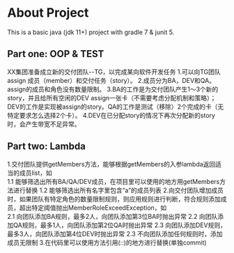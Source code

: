 # About Project
This is a basic java (jdk 11+) project with gradle 7 & junit 5.


## Part one: OOP & TEST
XX集团准备成立新的交付团队--TG，以完成某向软件开发任务
1.可以向TG团队assign 成员（member）和交付任务（story）。
2.成员分为BA，DEV和QA。assign的成员和角色没有数量限制。
3.BA的工作是为交付团队产生1～3个新的story，并且给所有空闲的DEV assign一张卡（不需要考虑分配机制和策略）；DEV的工作是实现被assign的story。QA的工作是测试（移除）2个完成的卡（无特定要求怎么选择2个卡）。
4.DEV在已分配story的情况下再次分配新的story时，会产生带宽不足异常。

## Part two: Lambda
1.交付团队提供getMembers方法，能够根据getMembers的入参lambda返回适当的成员list，如 	
1.1 能够筛选出所有BA/QA/DEV成员，在项目里可以使用的地方用getMembers方法进行替换
1.2 能够筛选出所有名字里包含“a”的成员列表
2.向交付团队增加成员时，如果团队有特定角色的数量限制规则，则应用规则进行判断，符合规则添加成员，超出特定阈值抛出MemberRoleExceedException，如 	
2.1 向团队添加BA规则，最多2人，向团队添加第3位BA时抛出异常
2.2 向团队添加QA规则，最多1人，向团队添加第2位QA时抛出异常
2.3 向团队添加DEV规则，最多3人，向团队添加第4位DEV时抛出异常
2.3 不向团队添加任何规则时，添加成员无限制
3.在代码里可以使用方法引用(::)的地方进行替换(单独commit)

